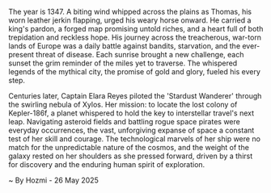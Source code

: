 
The year is 1347.  A biting wind whipped across the plains as Thomas, his worn leather jerkin flapping, urged his weary horse onward.  He carried a king's pardon, a forged map promising untold riches, and a heart full of both trepidation and reckless hope.  His journey across the treacherous, war-torn lands of Europe was a daily battle against bandits, starvation, and the ever-present threat of disease.  Each sunrise brought a new challenge, each sunset the grim reminder of the miles yet to traverse.  The whispered legends of the mythical city, the promise of gold and glory, fueled his every step.

Centuries later, Captain Elara Reyes piloted the 'Stardust Wanderer' through the swirling nebula of Xylos.  Her mission: to locate the lost colony of Kepler-186f, a planet whispered to hold the key to interstellar travel's next leap.  Navigating asteroid fields and battling rogue space pirates were everyday occurrences, the vast, unforgiving expanse of space a constant test of her skill and courage.  The technological marvels of her ship were no match for the unpredictable nature of the cosmos, and the weight of the galaxy rested on her shoulders as she pressed forward, driven by a thirst for discovery and the enduring human spirit of exploration.

~ By Hozmi - 26 May 2025
